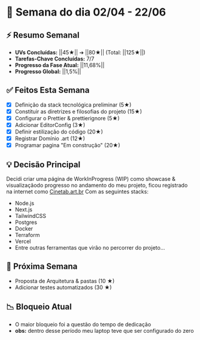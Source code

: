 # 📅 Semana do dia 02/04 - 22/06

## ⚡ Resumo Semanal
- **UVs Concluídas:** ||45★|| ➔ ||80★|| (Total: ||125★||)
- **Tarefas-Chave Concluídas:** 7/7
- **Progresso da Fase Atual:** ||11,68%||
- **Progresso Global:** ||1,5%|| 

## ✅ Feitos Esta Semana
- [x] Definição da stack tecnológica preliminar (5★)
- [x] Constituir as diretrizes e filosofias do projeto (15★)
- [x] Configurar o Prettier & prettierignore (5★)
- [x] Adicionar EditorConfig (3★)
- [x] Definir estilização do código (20★)
- [x] Registrar Domínio .art (12★)
- [x] Programar pagina "Em construção" (20★)

## 💡 Decisão Principal
Decidi criar uma página de WorkInProgress (WIP) como showcase & visualizaçãodo progresso no andamento do meu projeto, ficou registrado na internet como [Cinetab.art.br](https://cinetab.art.br) Com as seguintes stacks: 
- Node.js 
- Next.js 
- TailwindCSS
- Postgres
- Docker
- Terraform
- Vercel
- Entre outras ferramentas que virão no percorrer do projeto...

## 🎯 Próxima Semana
 - Proposta de Arquitetura & pastas (10 ★)
 - Adicionar testes automatizados (30 ★)

## 📉 Bloqueio Atual
- O maior bloqueio foi a questão do tempo de dedicação
- **obs:** dentro desse período meu laptop teve que ser configurado do zero